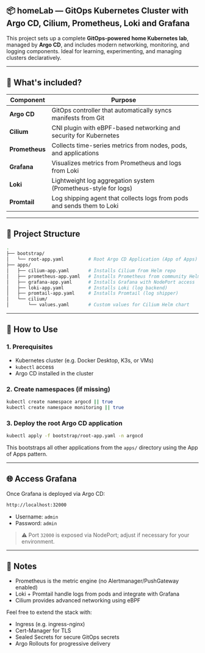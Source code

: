 ## 📦 homeLab — GitOps Kubernetes Cluster with Argo CD, Cilium, Prometheus, Loki and Grafana

This project sets up a complete **GitOps-powered home Kubernetes lab**, managed by **Argo CD**, and includes modern networking, monitoring, and logging components. Ideal for learning, experimenting, and managing clusters declaratively.

---

## 🔧 What's included?

| Component     | Purpose                                                                 |
|---------------|-------------------------------------------------------------------------|
| **Argo CD**   | GitOps controller that automatically syncs manifests from Git           |
| **Cilium**    | CNI plugin with eBPF-based networking and security for Kubernetes       |
| **Prometheus**| Collects time-series metrics from nodes, pods, and applications         |
| **Grafana**   | Visualizes metrics from Prometheus and logs from Loki                   |
| **Loki**      | Lightweight log aggregation system (Prometheus-style for logs)          |
| **Promtail**  | Log shipping agent that collects logs from pods and sends them to Loki  |

---

## 📁 Project Structure

```bash
.
├── bootstrap/
│   └── root-app.yaml         # Root Argo CD Application (App of Apps)
├── apps/
│   ├── cilium-app.yaml       # Installs Cilium from Helm repo
│   ├── prometheus-app.yaml   # Installs Prometheus from community Helm chart
│   ├── grafana-app.yaml      # Installs Grafana with NodePort access
│   ├── loki-app.yaml         # Installs Loki (log backend)
│   ├── promtail-app.yaml     # Installs Promtail (log shipper)
│   └── cilium/
│       └── values.yaml       # Custom values for Cilium Helm chart
```

---

## 🚀 How to Use

### 1. Prerequisites
- Kubernetes cluster (e.g. Docker Desktop, K3s, or VMs)
- `kubectl` access
- Argo CD installed in the cluster

### 2. Create namespaces (if missing)
```bash
kubectl create namespace argocd || true
kubectl create namespace monitoring || true
```

### 3. Deploy the root Argo CD application
```bash
kubectl apply -f bootstrap/root-app.yaml -n argocd
```

This bootstraps all other applications from the `apps/` directory using the App of Apps pattern.

---

## 🌐 Access Grafana

Once Grafana is deployed via Argo CD:

```bash
http://localhost:32000
```

- Username: `admin`
- Password: `admin`

> ⚠️ Port `32000` is exposed via NodePort; adjust if necessary for your environment.

---

## 🧠 Notes

- Prometheus is the metric engine (no Alertmanager/PushGateway enabled)
- Loki + Promtail handle logs from pods and integrate with Grafana
- Cilium provides advanced networking using eBPF

Feel free to extend the stack with:
- Ingress (e.g. ingress-nginx)
- Cert-Manager for TLS
- Sealed Secrets for secure GitOps secrets
- Argo Rollouts for progressive delivery
